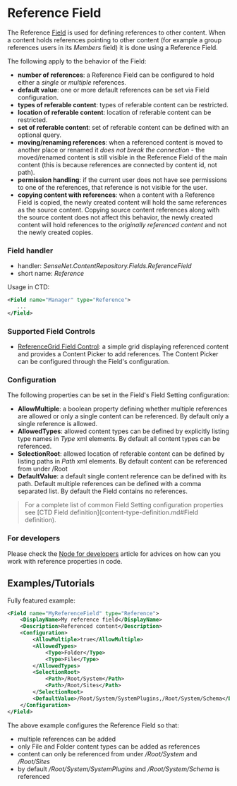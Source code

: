 # Reference Field

The Reference [Field](field.md) is used for defining references to other content. When a content holds references pointing to other content (for example a group references users in its *Members* field) it is done using a Reference Field.

The following apply to the behavior of the Field:
- **number of references**: a Reference Field can be configured to hold either a *single* or *multiple* references.
- **default value**: one or more default references can be set via Field configuration.
- **types of referable content**: types of referable content can be restricted.
- **location of referable content**: location of referable content can be restricted.
- **set of referable content**: set of referable content can be defined with an optional query.
- **moving/renaming references**: when a referenced content is moved to another place or renamed it *does not break the connection* - the moved/renamed content is still visible in the Reference Field of the main content (this is because references are connected by content id, not path).
- **permission handling**: if the current user does not have see permissions to one of the references, that reference is not visible for the user.
- **copying content with references**: when a content with a Reference Field is copied, the newly created content will hold the same references as the source content. Copying source content references along with the source content does not affect this behavior, the newly created content will hold references to the *originally referenced content* and not the newly created copies.

### Field handler

- handler: *SenseNet.ContentRepository.Fields.ReferenceField*
- short name: *Reference*

Usage in CTD:

```xml
<Field name="Manager" type="Reference">
   ...
</Field>
```

### Supported Field Controls

- [ReferenceGrid Field Control](reference-grid-fieldcontrol.md): a simple grid displaying referenced content and provides a Content Picker to add references. The Content Picker can be configured through the Field's configuration.

### Configuration

The following properties can be set in the Field's Field Setting configuration:

- **AllowMultiple**: a boolean property defining whether multiple references are allowed or only a single content can be referenced. By default only a single reference is allowed.
- **AllowedTypes**: allowed content types can be defined by explicitly listing type names in *Type* xml elements. By default all content types can be referenced.
- **SelectionRoot**: allowed location of referable content can be defined by listing paths in *Path* xml elements. By default content can be referenced from under /Root
- **DefaultValue**: a default single content reference can be defined with its path. Default multiple references can be defined with a comma separated list. By default the Field contains no references.

> For a complete list of common Field Setting configuration properties see [CTD Field definition](content-type-definition.md#Field definition).

### For developers

Please check the [Node for developers](node-for-developers.md) article for advices on how can you work with reference properties in code.

## Examples/Tutorials

Fully featured example:

```xml
<Field name="MyReferenceField" type="Reference">
	<DisplayName>My reference field</DisplayName>
	<Description>Referenced content</Description>
	<Configuration>
		<AllowMultiple>true</AllowMultiple>
		<AllowedTypes>
			<Type>Folder</Type>
			<Type>File</Type>
		</AllowedTypes>
		<SelectionRoot>
			<Path>/Root/System</Path>
			<Path>/Root/Sites</Path>
		</SelectionRoot>
		<DefaultValue>/Root/System/SystemPlugins,/Root/System/Schema</DefaultValue>
	</Configuration>
</Field>
```

The above example configures the Reference Field so that:

- multiple references can be added
- only File and Folder content types can be added as references
- content can only be referenced from under _/Root/System_ and _/Root/Sites_
- by default _/Root/System/SystemPlugins_ and _/Root/System/Schema_ is referenced